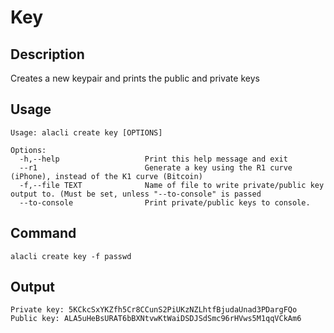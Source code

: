 # Key
## Description

Creates a new keypair and prints the public and private keys
## Usage

```
Usage: alacli create key [OPTIONS]

Options:
  -h,--help                   Print this help message and exit
  --r1                        Generate a key using the R1 curve (iPhone), instead of the K1 curve (Bitcoin)
  -f,--file TEXT              Name of file to write private/public key output to. (Must be set, unless "--to-console" is passed
  --to-console                Print private/public keys to console.
```

## Command

    alacli create key -f passwd

## Output

    Private key: 5KCkcSxYKZfh5Cr8CCunS2PiUKzNZLhtfBjudaUnad3PDargFQo
    Public key: ALA5uHeBsURAT6bBXNtvwKtWaiDSDJSdSmc96rHVws5M1qqVCkAm6